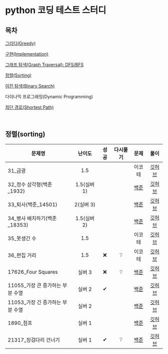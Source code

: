 # python 코딩 테스트 스터디

## 목차
[그리디(Greedy)](../greedy/README.md)

[구현(Implementation)](../implementation/README.md)

[그래프 탐색(Graph Traversal): DFS/BFS](../graph_traversal/README.md)

[정렬(Sorting)](../sorting/README.md)

[이진 탐색(Binary Search)](../binary_search/README.md)

다이나믹 프로그래밍(Dynamic Programming)

[최단 경로(Shortest Path)](../shortest_path/README.md)

<br>

## 정렬(sorting)
|문제명|난이도|성공|다시풀기|문제|풀이|
|-----|:----:|:----:|:----:|:----:|:---:|
|31_금광|1.5|||이코테|[깃허브](./이름)|
|32_정수 삼각형(백준_1932)|1.5(실버 1)|||[백준](https://www.acmicpc.net/problem/1932)|[깃허브](./이름)|
|33_퇴사(백준_14501)|2(실버 3)|||[백준](https://www.acmicpc.net/problem/14501)|[깃허브](./이름)|
|34_병사 배치하기(백준_18353)|1.5(실버 2)|||[백준](https://www.acmicpc.net/problem/18353)|[깃허브](./이름)|
|35_못생긴 수|1.5|||이코테|[깃허브](./이름)|
|36_편집 거리|1.5|❌|❔|이코테|[깃허브](./이름)|
|17626_Four Squares|실버 3|❌|❔|[백준](https://www.acmicp.net/problem/17626)|[깃허브](./이름)|
|11055_가장 큰 증가하는 부분 수열|실버 2|✔||[백준](https://www.acmicpc.net/problem/11055)|[깃허브](./이름)|
|11053_가장 긴 증가하는 부분 수열|실버 2|||[백준](https://www.acmicpc.net/problem/11053)|[깃허브](./이름)|
|1890_점프|실버 1|||[백준](https://www.acmicpc.net/problem/1890)|[깃허브](./이름)|
|21317_징검다리 건너기|실버 1|✔|❔|[백준](https://www.acmicpc.net/problem/21317)|[깃허브](./이름)|

